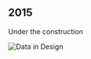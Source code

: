 ## 2015

Under the construction

![Data in Design](https://namjulee.github.io/njs-lab-public/project/2015-sketch-on-street/2015-sketch-on-street.jpg)